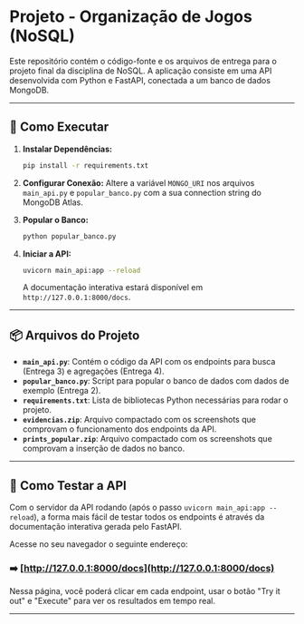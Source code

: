 # Projeto  -  Organização de Jogos (NoSQL)

Este repositório contém o código-fonte e os arquivos de entrega para o projeto final da disciplina de NoSQL. A aplicação consiste em uma API desenvolvida com Python e FastAPI, conectada a um banco de dados MongoDB.

---

## 🚀 Como Executar

1.  **Instalar Dependências:**
    ```bash
    pip install -r requirements.txt
    ```

2.  **Configurar Conexão:**
    Altere a variável `MONGO_URI` nos arquivos `main_api.py` e `popular_banco.py` com a sua connection string do MongoDB Atlas.

3.  **Popular o Banco:**
    ```bash
    python popular_banco.py
    ```

4.  **Iniciar a API:**
    ```bash
    uvicorn main_api:app --reload
    ```
    A documentação interativa estará disponível em `http://127.0.0.1:8000/docs`.

---

## 📦 Arquivos do Projeto

* **`main_api.py`**: Contém o código da API com os endpoints para busca (Entrega 3) e agregações (Entrega 4).
* **`popular_banco.py`**: Script para popular o banco de dados com dados de exemplo (Entrega 2).
* **`requirements.txt`**: Lista de bibliotecas Python necessárias para rodar o projeto.
* **`evidencias.zip`**: Arquivo compactado com os screenshots que comprovam o funcionamento dos endpoints da API.
* **`prints_popular.zip`**: Arquivo compactado com os screenshots que comprovam a inserção de dados no banco.

---

## 🧪 Como Testar a API

Com o servidor da API rodando (após o passo `uvicorn main_api:app --reload`), a forma mais fácil de testar todos os endpoints é através da documentação interativa gerada pelo FastAPI.

Acesse no seu navegador o seguinte endereço:

### **➡️ [http://127.0.0.1:8000/docs](http://127.0.0.1:8000/docs)**

Nessa página, você poderá clicar em cada endpoint, usar o botão "Try it out" e "Execute" para ver os resultados em tempo real.

---
